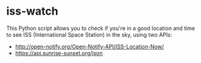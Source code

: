 # iss-watch

This Python script allows you to check if you're in a good location and time to see ISS (International Space Station) in the sky, using two APIs: 
- http://open-notify.org/Open-Notify-API/ISS-Location-Now/
- https://api.sunrise-sunset.org/json
